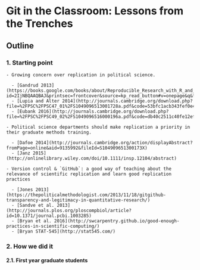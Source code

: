 # Git in the Classroom: Lessons from the Trenches

## Outline

### 1. Starting point

    - Growing concern over replication in political science.
    
      - [Gandrud 2013](https://books.google.com/books/about/Reproducible_Research_with_R_and_R_Studi.html?id=2IjNBQAAQBAJ&printsec=frontcover&source=kp_read_button#v=onepage&q&f=false)
      - [Lupia and Alter 2014](http://journals.cambridge.org/download.php?file=%2FPSC%2FPSC47_01%2FS1049096513001728a.pdf&code=53bfc1acb343fef0e4a6c55bf429b91c)
      - [Eubank 2016](http://journals.cambridge.org/download.php?file=%2FPSC%2FPSC49_02%2FS1049096516000196a.pdf&code=db40c2511c40fe12ef0a6e06d5ccf9fa)
    
    - Political science departments should make replication a priority in their graduate methods training.
    
      - [Dafoe 2014](http://journals.cambridge.org/action/displayAbstract?fromPage=online&aid=9135992&fileId=S104909651300173X)
      - [Janz 2015](http://onlinelibrary.wiley.com/doi/10.1111/insp.12104/abstract) 
    
    - Version control & `GitHub`: a good way of teaching about the relevance of scientific replication and learn good replication practices
    
      - [Jones 2013](https://thepoliticalmethodologist.com/2013/11/18/gitgithub-transparency-and-legitimacy-in-quantitative-research/)
      - [Sandve et al. 2013](http://journals.plos.org/ploscompbiol/article?id=10.1371/journal.pcbi.1003285)
      - [Bryan et al. 2016](http://swcarpentry.github.io/good-enough-practices-in-scientific-computing/)
      - [Bryan STAT-545](http://stat545.com/)
  
### 2. How we did it

#### 2.1. First year graduate students







